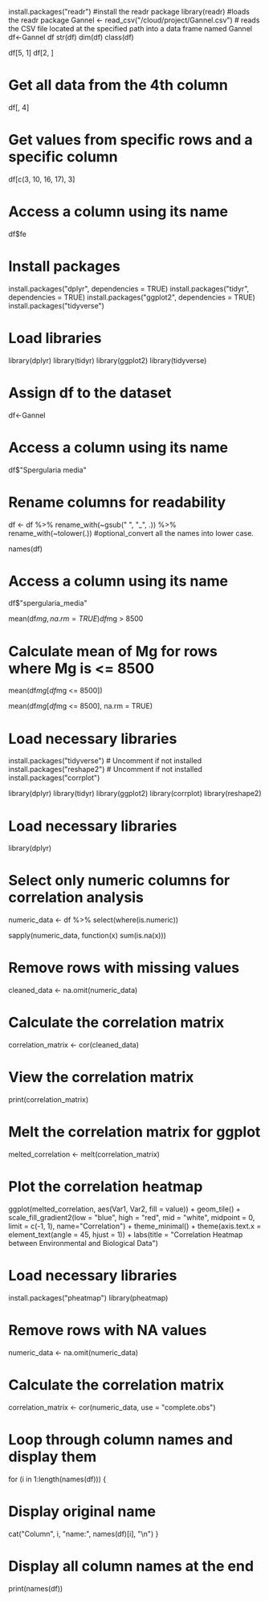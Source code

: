 install.packages("readr") #install the readr package
library(readr) #loads the readr package
Gannel <- read_csv("/cloud/project/Gannel.csv") # reads the CSV file located at the specified path into a data frame named Gannel
df<-Gannel
df
str(df)
dim(df)
class(df)

df[5, 1]
df[2, ]
# Get all data from the 4th column
df[, 4]
# Get values from specific rows and a specific column
df[c(3, 10, 16, 17), 3]


# Access a column using its name
df$fe
# Install packages
install.packages("dplyr", dependencies = TRUE)
install.packages("tidyr", dependencies = TRUE)
install.packages("ggplot2", dependencies = TRUE)
install.packages("tidyverse")

# Load libraries
library(dplyr)
library(tidyr)
library(ggplot2)
library(tidyverse)

# Assign df to the dataset
df<-Gannel
# Access a column using its name
df$"Spergularia media"

# Rename columns for readability
df <- df %>%
  rename_with(~gsub(" ", "_", .)) %>%
  rename_with(~tolower(.)) #optional_convert all the names into lower case.

names(df)

# Access a column using its name
df$"spergularia_media"

mean(df$mg, na.rm = TRUE)
df$mg > 8500
# Calculate mean of Mg for rows where Mg is <= 8500
mean(df$mg[df$mg <= 8500])

mean(df$mg[df$mg <= 8500], na.rm = TRUE)

# Load necessary libraries
install.packages("tidyverse")  # Uncomment if not installed
install.packages("reshape2")    # Uncomment if not installed
install.packages("corrplot")

library(dplyr)
library(tidyr)
library(ggplot2)
library(corrplot)
library(reshape2)

# Load necessary libraries
library(dplyr)

# Select only numeric columns for correlation analysis
numeric_data <- df %>%
  select(where(is.numeric))

sapply(numeric_data, function(x) sum(is.na(x)))

# Remove rows with missing values
cleaned_data <- na.omit(numeric_data)

# Calculate the correlation matrix
correlation_matrix <- cor(cleaned_data)

# View the correlation matrix
print(correlation_matrix)

# Melt the correlation matrix for ggplot
melted_correlation <- melt(correlation_matrix)

# Plot the correlation heatmap
ggplot(melted_correlation, aes(Var1, Var2, fill = value)) +
  geom_tile() +
  scale_fill_gradient2(low = "blue", high = "red", mid = "white", 
                       midpoint = 0, limit = c(-1, 1), 
                       name="Correlation") +
  theme_minimal() +
  theme(axis.text.x = element_text(angle = 45, hjust = 1)) +
  labs(title = "Correlation Heatmap between Environmental and Biological Data")


# Load necessary libraries
install.packages("pheatmap")
library(pheatmap)

# Remove rows with NA values
numeric_data <- na.omit(numeric_data)

# Calculate the correlation matrix
correlation_matrix <- cor(numeric_data, use = "complete.obs")

# Loop through column names and display them
for (i in 1:length(names(df))) {
  # Display original name
  cat("Column", i, "name:", names(df)[i], "\n")
}

# Display all column names at the end
print(names(df))

